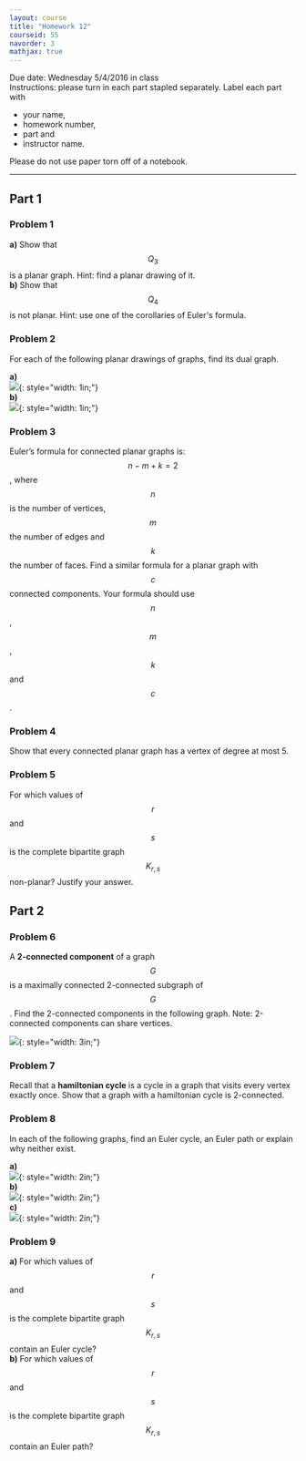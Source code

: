 ```yaml
---
layout: course
title: "Homework 12"
courseid: 55
navorder: 3
mathjax: true
---
```


Due date: Wednesday 5/4/2016 in class  
Instructions: please turn in each part stapled separately. Label each part with

* your name,
* homework number,
* part and
* instructor name.

Please do not use paper torn off of a notebook.

---

## Part 1

### Problem 1

__a)__ Show that $$Q_3$$ is a planar graph. Hint: <span class="hint">find a planar drawing of it.</span>  
__b)__ Show that $$Q_4$$ is not planar. Hint: <span class="hint">use one of the corollaries of Euler's formula.</span>

### Problem 2

For each of the following planar drawings of graphs, find its dual graph.

__a)__  
![](hw12-2-a.svg){: style="width: 1in;"}  
__b)__  
![](hw12-2-b.svg){: style="width: 1in;"}

### Problem 3

Euler’s formula for connected planar graphs is: $$n - m + k = 2$$, where $$n$$ is the number of vertices, $$m$$ the number of edges and $$k$$ the number of faces. Find a similar formula for a planar graph with $$c$$ connected components. Your formula should use $$n$$, $$m$$, $$k$$ and $$c$$.

### Problem 4

Show that every connected planar graph has a vertex of degree at most 5.

### Problem 5

For which values of $$r$$ and $$s$$ is the complete bipartite graph $$K_{r,s}$$ non-planar? Justify your answer.

## Part 2

### Problem 6

A __2-connected component__ of a graph $$G$$ is a maximally connected 2-connected subgraph of $$G$$. Find the 2-connected components in the following graph. Note: 2-connected components can share vertices.

![](hw12-6.svg){: style="width: 3in;"}

### Problem 7

Recall that a __hamiltonian cycle__ is a cycle in a graph that visits every vertex exactly once. Show that a graph with a hamiltonian cycle is 2-connected.

### Problem 8

In each of the following graphs, find an Euler cycle, an Euler path or explain why neither exist.

__a)__  
![](hw12-9-a.svg){: style="width: 2in;"}  
__b)__  
![](hw12-9-b.svg){: style="width: 2in;"}  
__c)__  
![](hw12-9-c.svg){: style="width: 2in;"}

### Problem 9

__a)__ For which values of $$r$$ and $$s$$ is the complete bipartite graph $$K_{r,s}$$ contain an Euler cycle?  
__b)__ For which values of $$r$$ and $$s$$ is the complete bipartite graph $$K_{r,s}$$ contain an Euler path?


<!--
Show that the 2-connected components of a graph form a tree.
-->
